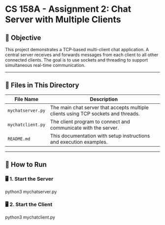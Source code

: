 # CS 158A - Assignment 2: Chat Server with Multiple Clients

## 📌 Objective

This project demonstrates a TCP-based multi-client chat application. A central server receives and forwards messages from each client to all other connected clients. The goal is to use sockets and threading to support simultaneous real-time communication.

---

## 📁 Files in This Directory

| File Name         | Description                                      |
|------------------|--------------------------------------------------|
| `mychatserver.py` | The main chat server that accepts multiple clients using TCP sockets and threads. |
| `mychatclient.py` | The client program to connect and communicate with the server. |
| `README.md`       | This documentation with setup instructions and execution examples. |

---

## 🚀 How to Run

### 🖥️ 1. Start the Server

python3 mychatserver.py

### 🖥️ 2. Start the Client

python3 mychatclient.py
